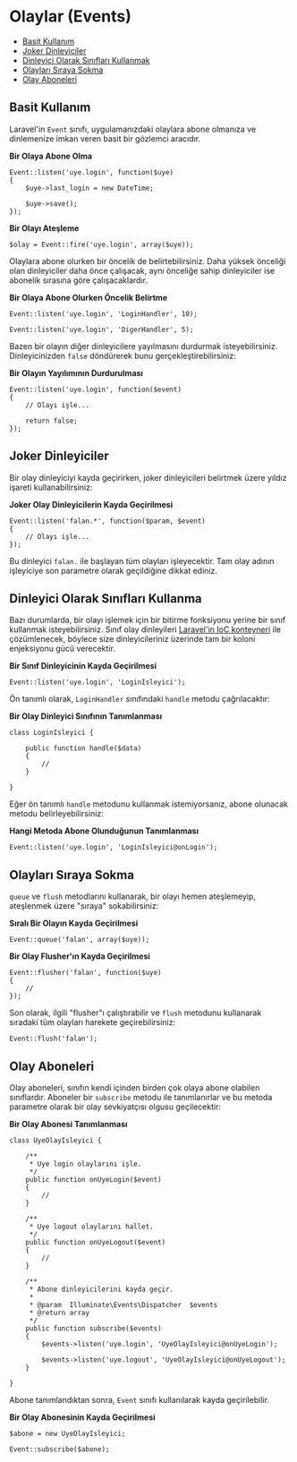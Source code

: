 # Olaylar (Events)

- [Basit Kullanım](#basic-usage)
- [Joker Dinleyiciler](#wildcard-listeners)
- [Dinleyici Olarak Sınıfları Kullanmak](#using-classes-as-listeners)
- [Olayları Sıraya Sokma](#queued-events)
- [Olay Aboneleri](#event-subscribers)

<a name="basic-usage"></a>
## Basit Kullanım

Laravel'in `Event` sınıfı, uygulamanızdaki olaylara abone olmanıza ve dinlemenize imkan veren basit bir gözlemci aracıdır.

**Bir Olaya Abone Olma**

	Event::listen('uye.login', function($uye)
	{
		$uye->last_login = new DateTime;

		$uye->save();
	});

**Bir Olayı Ateşleme**

	$olay = Event::fire('uye.login', array($uye));

Olaylara abone olurken bir öncelik de belirtebilirsiniz. Daha yüksek önceliği olan dinleyiciler daha önce çalışacak, aynı önceliğe sahip dinleyiciler ise abonelik sırasına göre çalışacaklardır.

**Bir Olaya Abone Olurken Öncelik Belirtme**

	Event::listen('uye.login', 'LoginHandler', 10);

	Event::listen('uye.login', 'DigerHandler', 5);

Bazen bir olayın diğer dinleyicilere yayılmasını durdurmak isteyebilirsiniz. Dinleyicinizden `false` döndürerek bunu gerçekleştirebilirsiniz:

**Bir Olayın Yayılımının Durdurulması**

	Event::listen('uye.login', function($event)
	{
		// Olayı işle...

		return false;
	});

<a name="wildcard-listeners"></a>
## Joker Dinleyiciler

Bir olay dinleyiciyi kayda geçirirken, joker dinleyicileri belirtmek üzere yıldız işareti kullanabilirsiniz:

**Joker Olay Dinleyicilerin Kayda Geçirilmesi**

	Event::listen('falan.*', function($param, $event)
	{
		// Olayı işle...
	});

Bu dinleyici `falan.` ile başlayan tüm olayları işleyecektir. Tam olay adının işleyiciye son parametre olarak geçildiğine dikkat ediniz.

<a name="using-classes-as-listeners"></a>
## Dinleyici Olarak Sınıfları Kullanma

Bazı durumlarda, bir olayı işlemek için bir bitirme fonksiyonu yerine bir sınıf kullanmak isteyebilirsiniz. Sınıf olay dinleyileri [Laravel'in IoC konteyneri](/docs/ioc) ile çözümlenecek, böylece size dinleyicileriniz üzerinde tam bir koloni enjeksiyonu gücü verecektir.

**Bir Sınıf Dinleyicinin Kayda Geçirilmesi**

	Event::listen('uye.login', 'LoginIsleyici');

Ön tanımlı olarak, `LoginHandler` sınıfındaki `handle` metodu çağrılacaktır:

**Bir Olay Dinleyici Sınıfının Tanımlanması**

	class LoginIsleyici {

		public function handle($data)
		{
			//
		}

	}

Eğer ön tanımlı `handle` metodunu kullanmak istemiyorsanız, abone olunacak metodu belirleyebilirsiniz:

**Hangi Metoda Abone Olunduğunun Tanımlanması**

	Event::listen('uye.login', 'LoginIsleyici@onLogin');

<a name="queued-events"></a>
## Olayları Sıraya Sokma

`queue` ve `flush` metodlarını kullanarak, bir olayı hemen ateşlemeyip, ateşlenmek üzere "sıraya" sokabilirsiniz:

**Sıralı Bir Olayın Kayda Geçirilmesi**

	Event::queue('falan', array($uye));

**Bir Olay Flusher'ın Kayda Geçirilmesi**

	Event::flusher('falan', function($uye)
	{
		//
	});

Son olarak, ilgili "flusher"ı çalıştırabilir ve `flush` metodunu kullanarak sıradaki tüm olayları harekete geçirebilirsiniz:

	Event::flush('falan');

<a name="event-subscribers"></a>
## Olay Aboneleri

Olay aboneleri, sınıfın kendi içinden birden çok olaya abone olabilen sınıflardır. Aboneler bir `subscribe` metodu ile tanımlanırlar ve bu metoda parametre olarak bir olay sevkiyatçısı olgusu geçilecektir:

**Bir Olay Abonesi Tanımlanması**

	class UyeOlayIsleyici {

		/**
		 * Uye login olaylarını işle.
		 */
		public function onUyeLogin($event)
		{
			//
		}

		/**
		 * Uye logout olaylarını hallet.
		 */
		public function onUyeLogout($event)
		{
			//
		}

		/**
		 * Abone dinleyicilerini kayda geçir.
		 *
		 * @param  Illuminate\Events\Dispatcher  $events
		 * @return array
		 */
		public function subscribe($events)
		{
			$events->listen('uye.login', 'UyeOlayIsleyici@onUyeLogin');

			$events->listen('uye.logout', 'UyeOlayIsleyici@onUyeLogout');
		}

	}

Abone tanımlandıktan sonra, `Event` sınıfı kullanılarak kayda geçirilebilir.

**Bir Olay Abonesinin Kayda Geçirilmesi**

	$abone = new UyeOlayIsleyici;

	Event::subscribe($abone);
